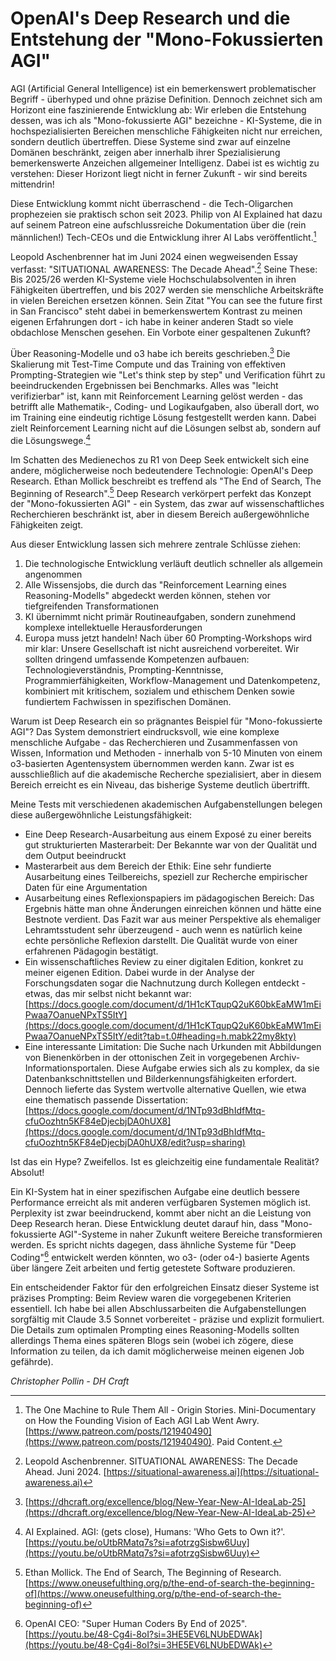 # OpenAI's Deep Research und die Entstehung der "Mono-Fokussierten AGI"

AGI (Artificial General Intelligence) ist ein bemerkenswert problematischer Begriff \- überhyped und ohne präzise Definition. Dennoch zeichnet sich am Horizont eine faszinierende Entwicklung ab: Wir erleben die Entstehung dessen, was ich als "Mono-fokussierte AGI" bezeichne \- KI-Systeme, die in hochspezialisierten Bereichen menschliche Fähigkeiten nicht nur erreichen, sondern deutlich übertreffen. Diese Systeme sind zwar auf einzelne Domänen beschränkt, zeigen aber innerhalb ihrer Spezialisierung bemerkenswerte Anzeichen allgemeiner Intelligenz. Dabei ist es wichtig zu verstehen: Dieser Horizont liegt nicht in ferner Zukunft \- wir sind bereits mittendrin\!

Diese Entwicklung kommt nicht überraschend \- die Tech-Oligarchen prophezeien sie praktisch schon seit 2023\. Philip von AI Explained hat dazu auf seinem Patreon eine aufschlussreiche Dokumentation über die (rein männlichen\!) Tech-CEOs und die Entwicklung ihrer AI Labs veröffentlicht.[^1]

Leopold Aschenbrenner hat im Juni 2024 einen wegweisenden Essay verfasst: "SITUATIONAL AWARENESS: The Decade Ahead".[^2] Seine These: Bis 2025/26 werden KI-Systeme viele Hochschulabsolventen in ihren Fähigkeiten übertreffen, und bis 2027 werden sie menschliche Arbeitskräfte in vielen Bereichen ersetzen können. Sein Zitat "You can see the future first in San Francisco" steht dabei in bemerkenswertem Kontrast zu meinen eigenen Erfahrungen dort \- ich habe in keiner anderen Stadt so viele obdachlose Menschen gesehen. Ein Vorbote einer gespaltenen Zukunft?

Über Reasoning-Modelle und o3 habe ich bereits geschrieben.[^3] Die Skalierung mit Test-Time Compute und das Training von effektiven Prompting-Strategien wie "Let's think step by step" und Verification führt zu beeindruckenden Ergebnissen bei Benchmarks. Alles was "leicht verifizierbar" ist, kann mit Reinforcement Learning gelöst werden \- das betrifft alle Mathematik-, Coding- und Logikaufgaben, also überall dort, wo im Training eine eindeutig richtige Lösung festgestellt werden kann. Dabei zielt Reinforcement Learning nicht auf die Lösungen selbst ab, sondern auf die Lösungswege.[^4]

Im Schatten des Medienechos zu R1 von Deep Seek entwickelt sich eine andere, möglicherweise noch bedeutendere Technologie: OpenAI's Deep Research. Ethan Mollick beschreibt es treffend als "The End of Search, The Beginning of Research".[^5] Deep Research verkörpert perfekt das Konzept der "Mono-fokussierten AGI" \- ein System, das zwar auf wissenschaftliches Recherchieren beschränkt ist, aber in diesem Bereich außergewöhnliche Fähigkeiten zeigt.

Aus dieser Entwicklung lassen sich mehrere zentrale Schlüsse ziehen:

1. Die technologische Entwicklung verläuft deutlich schneller als allgemein angenommen  
2. Alle Wissensjobs, die durch das "Reinforcement Learning eines Reasoning-Modells" abgedeckt werden können, stehen vor tiefgreifenden Transformationen  
3. KI übernimmt nicht primär Routineaufgaben, sondern zunehmend komplexe intellektuelle Herausforderungen  
4. Europa muss jetzt handeln\! Nach über 60 Prompting-Workshops wird mir klar: Unsere Gesellschaft ist nicht ausreichend vorbereitet. Wir sollten dringend umfassende Kompetenzen aufbauen: Technologieverständnis, Prompting-Kenntnisse, Programmierfähigkeiten, Workflow-Management und Datenkompetenz, kombiniert mit kritischem, sozialem und ethischem Denken sowie fundiertem Fachwissen in spezifischen Domänen.

Warum ist Deep Research ein so prägnantes Beispiel für "Mono-fokussierte AGI"? Das System demonstriert eindrucksvoll, wie eine komplexe menschliche Aufgabe \- das Recherchieren und Zusammenfassen von Wissen, Information und Methoden \- innerhalb von 5-10 Minuten von einem o3-basierten Agentensystem übernommen werden kann. Zwar ist es ausschließlich auf die akademische Recherche spezialisiert, aber in diesem Bereich erreicht es ein Niveau, das bisherige Systeme deutlich übertrifft.

Meine Tests mit verschiedenen akademischen Aufgabenstellungen belegen diese außergewöhnliche Leistungsfähigkeit:

* Eine Deep Research-Ausarbeitung aus einem Exposé zu einer bereits gut strukturierten Masterarbeit: Der Bekannte war von der Qualität und dem Output beeindruckt  
* Masterarbeit aus dem Bereich der Ethik: Eine sehr fundierte Ausarbeitung eines Teilbereichs, speziell zur Recherche empirischer Daten für eine Argumentation  
* Ausarbeitung eines Reflexionspapiers im pädagogischen Bereich: Das Ergebnis hätte man ohne Änderungen einreichen können und hätte eine Bestnote verdient. Das Fazit war aus meiner Perspektive als ehemaliger Lehramtsstudent sehr überzeugend \- auch wenn es natürlich keine echte persönliche Reflexion darstellt. Die Qualität wurde von einer erfahrenen Pädagogin bestätigt.  
* Ein wissenschaftliches Review zu einer digitalen Edition, konkret zu meiner eigenen Edition. Dabei wurde in der Analyse der Forschungsdaten sogar die Nachnutzung durch Kollegen entdeckt \- etwas, das mir selbst nicht bekannt war: [https://docs.google.com/document/d/1H1cKTqupQ2uK60bkEaMW1mEiPwaa7OanueNPxTS5ItY](https://docs.google.com/document/d/1H1cKTqupQ2uK60bkEaMW1mEiPwaa7OanueNPxTS5ItY/edit?tab=t.0#heading=h.mabk22my8kty)  
* Eine interessante Limitation: Die Suche nach Urkunden mit Abbildungen von Bienenkörben in der ottonischen Zeit in vorgegebenen Archiv-Informationsportalen. Diese Aufgabe erwies sich als zu komplex, da sie Datenbankschnittstellen und Bilderkennungsfähigkeiten erfordert. Dennoch lieferte das System wertvolle alternative Quellen, wie etwa eine thematisch passende Dissertation: [https://docs.google.com/document/d/1NTp93dBhIdfMtq-cfuOozhtn5KF84eDjecbjDA0hUX8](https://docs.google.com/document/d/1NTp93dBhIdfMtq-cfuOozhtn5KF84eDjecbjDA0hUX8/edit?usp=sharing)

Ist das ein Hype? Zweifellos. Ist es gleichzeitig eine fundamentale Realität? Absolut\!

Ein KI-System hat in einer spezifischen Aufgabe eine deutlich bessere Performance erreicht als mit anderen verfügbaren Systemen möglich ist. Perplexity ist zwar beeindruckend, kommt aber nicht an die Leistung von Deep Research heran. Diese Entwicklung deutet darauf hin, dass "Mono-fokussierte AGI"-Systeme in naher Zukunft weitere Bereiche transformieren werden. Es spricht nichts dagegen, dass ähnliche Systeme für "Deep Coding"[^6] entwickelt werden könnten, wo o3- (oder o4-) basierte Agents über längere Zeit arbeiten und fertig getestete Software produzieren.

Ein entscheidender Faktor für den erfolgreichen Einsatz dieser Systeme ist präzises Prompting: Beim Review waren die vorgegebenen Kriterien essentiell. Ich habe bei allen Abschlussarbeiten die Aufgabenstellungen sorgfältig mit Claude 3.5 Sonnet vorbereitet \- präzise und explizit formuliert. Die Details zum optimalen Prompting eines Reasoning-Modells sollten allerdings Thema eines späteren Blogs sein (wobei ich zögere, diese Information zu teilen, da ich damit möglicherweise meinen eigenen Job gefährde).

*Christopher Pollin \- DH Craft*

[^1]: The One Machine to Rule Them All \- Origin Stories. Mini-Documentary on How the Founding Vision of Each AGI Lab Went Awry. [https://www.patreon.com/posts/121940490](https://www.patreon.com/posts/121940490). Paid Content.

[^2]: Leopold Aschenbrenner. SITUATIONAL AWARENESS: The Decade Ahead. Juni 2024\. [https://situational-awareness.ai](https://situational-awareness.ai)

[^3]: [https://dhcraft.org/excellence/blog/New-Year-New-AI-IdeaLab-25](https://dhcraft.org/excellence/blog/New-Year-New-AI-IdeaLab-25)

[^4]: AI Explained. AGI: (gets close), Humans: 'Who Gets to Own it?'. [https://youtu.be/oUtbRMatq7s?si=afotrzgSisbw6Uuy](https://youtu.be/oUtbRMatq7s?si=afotrzgSisbw6Uuy)

[^5]: Ethan Mollick. The End of Search, The Beginning of Research. [https://www.oneusefulthing.org/p/the-end-of-search-the-beginning-of](https://www.oneusefulthing.org/p/the-end-of-search-the-beginning-of)

[^6]: OpenAI CEO: "Super Human Coders By End of 2025". [https://youtu.be/48-Cg4i-8oI?si=3HE5EV6LNUbEDWAk](https://youtu.be/48-Cg4i-8oI?si=3HE5EV6LNUbEDWAk)
